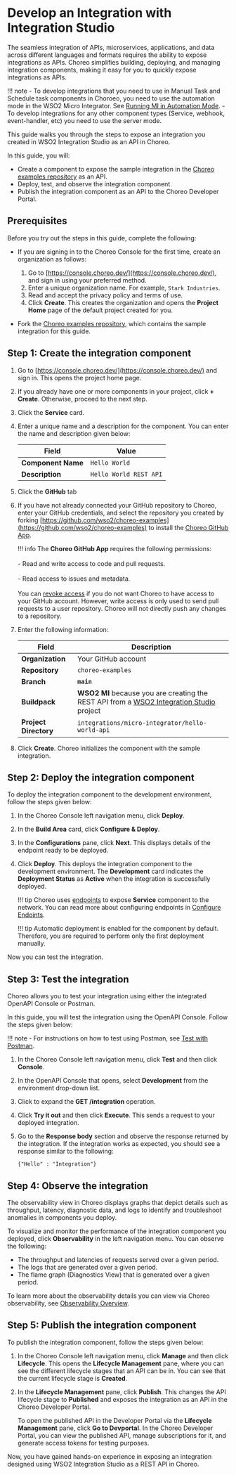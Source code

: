 # Develop an Integration with Integration Studio

The seamless integration of APIs, microservices, applications, and data across different languages and formats requires the ability to expose integrations as APIs. Choreo simplifies building, deploying, and managing integration components, making it easy for you to quickly expose integrations as APIs.

!!! note
    - To develop integrations that you need to use in Manual Task and Schedule task components in Choroeo, you need to use the automation mode in the WSO2 Micro Integrator. See [Running MI in Automation Mode](https://apim.docs.wso2.com/en/latest/install-and-setup/install/running-the-mi-in-automation-mode/). 
    - To develop integrations for any other component types (Service, webhook, event-handler, etc) you need to use the server mode. 

This guide walks you through the steps to expose an integration you created in WSO2 Integration Studio as an API in Choreo. 

In this guide, you will:

  - Create a component to expose the sample integration in the [Choreo examples repository](https://github.com/wso2/choreo-examples) as an API. 
  - Deploy, test, and observe the integration component.
  - Publish the integration component as an API to the Choreo Developer Portal.

## Prerequisites

Before you try out the steps in this guide, complete the following:

 - If you are signing in to the Choreo Console for the first time, create an organization as follows:
    1. Go to [https://console.choreo.dev/](https://console.choreo.dev/), and sign in using your preferred method.
    2. Enter a unique organization name. For example, `Stark Industries`.
    3. Read and accept the privacy policy and terms of use.
    4. Click **Create**.
       This creates the organization and opens the **Project Home** page of the default project created for you.

 - Fork the [Choreo examples repository](https://github.com/wso2/choreo-examples), which contains the sample integration for this guide.

## Step 1: Create the integration component

1. Go to [https://console.choreo.dev/](https://console.choreo.dev/) and sign in. This opens the project home page.
2. If you already have one or more components in your project, click **+ Create**. Otherwise, proceed to the next step.
3. Click the **Service** card.
4. Enter a unique name and a description for the component. You can enter the name and description given below:

    | **Field**          | **Value**              |
    |--------------------|------------------------|
    | **Component Name** | `Hello World`          |
    | **Description**    | `Hello World REST API` |

5. Click the **GitHub** tab
6. If you have not already connected your GitHub repository to Choreo, enter your GitHub credentials, and select the repository you created by forking [https://github.com/wso2/choreo-examples](https://github.com/wso2/choreo-examples) to install the [Choreo GitHub App](https://github.com/marketplace/choreo-apps).

    !!! info
         The **Choreo GitHub App** requires the following permissions:<br/><br/>- Read and write access to code and pull requests.<br/><br/>- Read access to issues and metadata.<br/><br/>You can [revoke access](https://docs.github.com/en/authentication/keeping-your-account-and-data-secure/reviewing-your-authorized-integrations#reviewing-your-authorized-github-apps) if you do not want Choreo to have access to your GitHub account. However, write access is only used to send pull requests to a user repository. Choreo will not directly push any changes to a repository.


7. Enter the following information:

    | **Field**             | **Description**              |
    |-----------------------|----------------------------- |
    | **Organization**      | Your GitHub account          |
    | **Repository**        | `choreo-examples`            |
    | **Branch**            | **`main`**                   |
    | **Buildpack**         | **WSO2 MI** because you are creating the REST API from a [WSO2 Integration Studio](https://wso2.com/micro-integrator/) project|
    | **Project Directory** | `integrations/micro-integrator/hello-world-api` |

8. Click **Create**. Choreo initializes the component with the sample integration.

## Step 2: Deploy the integration component

To deploy the integration component to the development environment, follow the steps given below:

1. In the Choreo Console left navigation menu, click **Deploy**.
2. In the **Build Area** card, click **Configure & Deploy**.
3. In the **Configurations** pane, click **Next**. This displays details of the endpoint ready to be deployed.
4. Click **Deploy**. This deploys the integration component to the development environment.
The **Development** card indicates the **Deployment Status** as **Active** when the integration is successfully deployed.

    !!! tip
         Choreo uses [endpoints](../../choreo-concepts/endpoint.md) to expose **Service** component to the network. You can read more about configuring endpoints in [Configure Endoints](../configure-endpoints.md).

    !!! tip
         Automatic deployment is enabled for the component by default. Therefore, you are required to perform only the first deployment manually.

Now you can test the integration.

## Step 3: Test the integration

Choreo allows you to test your integration using either the integrated OpenAPI Console or Postman.

In this guide, you will test the integration using the OpenAPI Console. Follow the steps given below:

!!! note
      - For instructions on how to test using Postman, see [Test with Postman](../../testing/test-apis-using-postman.md).

1. In the Choreo Console left navigation menu, click **Test** and then click **Console**.
2. In the OpenAPI Console that opens, select **Development** from the environment drop-down list.
3. Click to expand the **GET /integration** operation.
4. Click **Try it out** and then click **Execute**. This sends a request to your deployed integration.
5. Go to the **Response body** section and observe the response returned by the integration. If the integration works as expected, you should see a response similar to the following:

    `{"Hello" : "Integration"}`

## Step 4: Observe the integration

The observability view in Choreo displays graphs that depict details such as throughput, latency, diagnostic data, and logs to identify and troubleshoot anomalies in components you deploy.

To visualize and monitor the performance of the integration component you deployed, click **Observability** in the left navigation menu. You can observe the following:

 - The throughput and latencies of requests served over a given period.
 - The logs that are generated over a given period.
 - The flame graph (Diagnostics View) that is generated over a given period.
  
To learn more about the observability details you can view via Choreo observability, see [Observability Overview](../../monitoring-and-insights/observability-overview.md).

## Step 5: Publish the integration component

To publish the integration component, follow the steps given below:

1. In the Choreo Console left navigation menu, click **Manage** and then click **Lifecycle**. This opens the **Lifecycle Management** pane, where you can see the different lifecycle stages that an API can be in. You can see that the current lifecycle stage is **Created**.
2. In the **Lifecycle Management** pane, click **Publish**. This changes the API lifecycle stage to **Published** and exposes the integration as an API in the Choreo Developer Portal. 
   
   To open the published API in the Developer Portal via the **Lifecycle Management** pane, click **Go to Devportal**. In the Choreo Developer Portal, you can view the published API, manage subscriptions for it, and generate access tokens for testing purposes.

Now, you have gained hands-on experience in exposing an integration designed using WSO2 Integration Studio as a REST API in Choreo.
